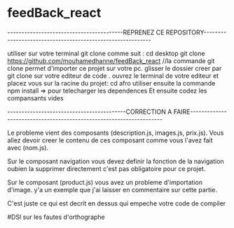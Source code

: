 # feedBack_react

-----------------------------------------REPRENEZ CE REPOSITORY-----------------------------------------------------------

utiliser sur votre terminal git clone comme suit :
cd desktop
git clone https://github.com/mouhamedhanne/feedBack_react
//la commande git clone permet d'importer ce projet sur votre pc.
glisser le dossier creer par git clone sur votre editeur de code .
ouvrez le terminal de votre editeur et placez vous sur la racine du projet:
cd afro
utiliser ensuite la commande npm install => pour telecharger les dependences
Et ensuite codez les compansants vides

------------------------------------------CORRECTION A FAIRE--------------------------------------------------------------------


Le probleme vient des composants (description.js, images.js, prix.js).
Vous allez devoir creer le contenu de ces composant comme vous l'avez fait avec (nom.js).

Sur le composant navigation vous devez definir la fonction de la navigation oubien la supprimer directement c'est pas obligatoire pour ce projet.

Sur le composant (product.js) vous avez un probleme d'importation d'image. y'a un exemple que j'ai laisser en commentaire sur cette partie.

C'est juste ce qui est decrit en dessus qui empeche votre code de compiler


#DSl sur les fautes d'orthographe
